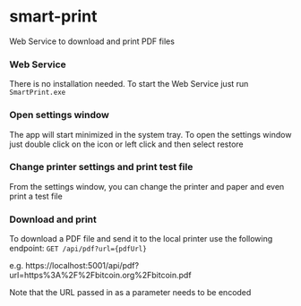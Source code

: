 # smart-print
Web Service to download and print PDF files

### Web Service
There is no installation needed. To start the Web Service just run `SmartPrint.exe`

### Open settings window
The app will start minimized in the system tray. To open the settings window just double click on the icon or left click and then select restore

### Change printer settings and print test file
From the settings window, you can change the printer and paper and even print a test file

### Download and print
To download a PDF file and send it to the local printer use the following endpoint:
`GET /api/pdf?url={pdfUrl}` 

e.g. https://localhost:5001/api/pdf?url=https%3A%2F%2Fbitcoin.org%2Fbitcoin.pdf

Note that the URL passed in as a parameter needs to be encoded
